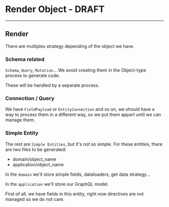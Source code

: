 # Render Object - DRAFT
-----

## Render

There are multiples strategy depending of the object we have.

### Schema related

`Schema`, `Query`, `Mutation`... We avoid creating them in the Object-type process to generate code.

These will be handled by a separate process.

### Connection / Query

We have `FieldPayload` or `EntityConnection` and so on, we should have a way to process them in a different way, so we put them appart until we can manage them.

### Simple Entity

The rest are `Simple Entities`, but it's not so simple.
For these entities, there are two files to be generated:

- domain/object_name
- application/object_name

In the `domain` we'll store simple fields, dataloaders, get data strategy...

In the `application` we'll store our GraphQL model.


First of all, we have fields in this entity, right now directives are not managed so we do not care.
